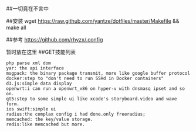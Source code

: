 ##一切竟在不言中

##安装
wget https://raw.github.com/yantze/dotfiles/master/Makefile && make all


##参考
https://github.com/rhyzx/.config


暂时放在这里
##GET技能列表

```
php parse xml dom
yar: the api interface
msgpack: the binary package transmit, more like google buffer protocol
docker:step to "don't need to run SSHd in Docker containers"
d3.js:simple data display
openwrt:i can run a openwrt_x86 on hyper-v with dnsmasq ipset and so on.
qt5:step to some simple ui like xcode's storyboard.video and wave form.
ios swift:simple ui
radius:the complax config i had done.only freeradius;
memcached: the key/value storage.
redis:like memcached but more.
```








